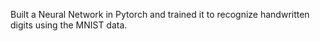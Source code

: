 Built a Neural Network in Pytorch and trained it to recognize handwritten digits using the MNIST data.
